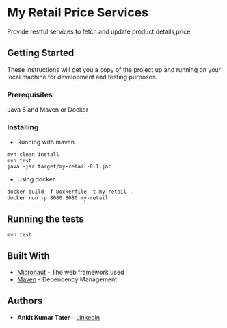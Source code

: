 # My Retail Price Services

Provide restful services to fetch and update product details,price

## Getting Started

These instructions will get you a copy of the project up and running on your local machine for development and testing purposes.

### Prerequisites
 
  Java 8 and Maven or Docker
 
 
### Installing

- Running with maven

```
mvn clean install
mvn test
java -jar target/my-retail-0.1.jar
```

- Using docker
```
docker build -f Dockerfile -t my-retail .
docker run -p 8080:8080 my-retail
```
     
## Running the tests
```
mvn test
```

## Built With

* [Micronaut](https://micronaut.io/index.html) - The web framework used
* [Maven](https://maven.apache.org/) - Dependency Management


## Authors

* **Ankit Kumar Tater** - [Linkedln](https://www.linkedin.com/in/ankittater/)

